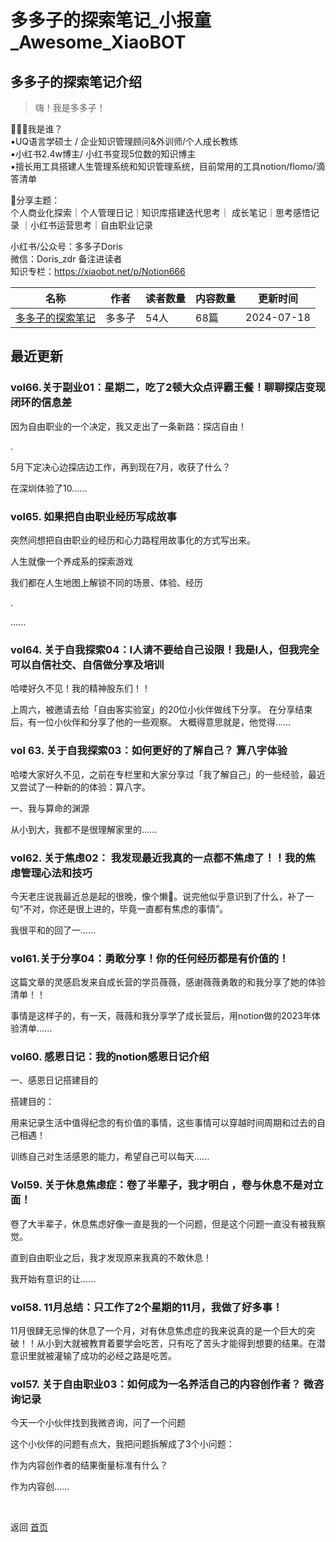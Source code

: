 # 多多子的探索笔记_小报童_Awesome_XiaoBOT

## 多多子的探索笔记介绍
> 嗨！我是多多子！    
    
🤹🏻‍♀️我是谁？    
▪︎UQ语言学硕士 / 企业知识管理顾问&amp;外训师/个人成长教练    
▪︎小红书2.4w博主/ 小红书变现5位数的知识博主    
▪︎擅长用工具搭建人生管理系统和知识管理系统，目前常用的工具notion/flomo/滴答清单    
    
🫶分享主题：    
个人商业化探索｜个人管理日记｜知识库搭建迭代思考｜ 成长笔记｜思考感悟记录 ｜小红书运营思考｜自由职业记录    
    
小红书/公众号：多多子Doris    
微信：Doris_zdr 备注进读者    
知识专栏：https://xiaobot.net/p/Notion666  
  


|名称|作者|读者数量|内容数量|更新时间|
|---|---|---|---|---|
|[多多子的探索笔记](https://xiaobot.net/p/Doris1996?refer=9c3f1c95-a052-465a-9902-f6d75080262a)|多多子|54人|68篇|2024-07-18|

## 最近更新
### vol66.关于副业01：星期二，吃了2顿大众点评霸王餐！聊聊探店变现闭环的信息差

因为自由职业的一个决定，我又走出了一条新路：探店自由！

.

5月下定决心边探店边工作，再到现在7月，收获了什么？

在深圳体验了10......

### vol65. 如果把自由职业经历写成故事

突然间想把自由职业的经历和心力路程用故事化的方式写出来。

人生就像一个养成系的探索游戏

我们都在人生地图上解锁不同的场景、体验、经历

.

......

### vol64. 关于自我探索04：I人请不要给自己设限！我是I人，但我完全可以自信社交、自信做分享及培训

哈喽好久不见！我的精神股东们！！

上周六，被邀请去给「自由客实验室」的20位小伙伴做线下分享。 在分享结束后，有一位小伙伴和分享了他的一些观察。 大概得意思就是，他觉得......

### vol 63. 关于自我探索03：如何更好的了解自己？ 算八字体验

哈喽大家好久不见，之前在专栏里和大家分享过「我了解自己」的一些经验，最近又尝试了一种新的的体验：算八字。

一、我与算命的渊源

从小到大，我都不是很理解家里的......

### vol62. 关于焦虑02： 我发现最近我真的一点都不焦虑了！！我的焦虑管理心法和技巧

今天老庄说我最近总是起的很晚，像个懒🐷。说完他似乎意识到了什么，补了一句“不对，你还是很上进的，毕竟一直都有焦虑的事情”。

我很平和的回了一......

### vol61.关于分享04：勇敢分享！你的任何经历都是有价值的！

这篇文章的灵感启发来自成长营的学员薇薇，感谢薇薇勇敢的和我分享了她的体验清单！！

事情是这样子的，有一天，薇薇和我分享学了成长营后，用notion做的2023年体验清单......

### vol60. 感恩日记：我的notion感恩日记介绍

一、感恩日记搭建目的

搭建目的：

用来记录生活中值得纪念的有价值的事情，这些事情可以穿越时间周期和过去的自己相遇！

训练自己对生活感恩的能力，希望自己可以每天......

### Vol59. 关于休息焦虑症：卷了半辈子，我才明白 ，卷与休息不是对立面！

卷了大半辈子，休息焦虑好像一直是我的一个问题，但是这个问题一直没有被我察觉。

直到自由职业之后，我才发现原来我真的不敢休息！

我开始有意识的让......

### vol58. 11月总结：只工作了2个星期的11月，我做了好多事！

11月很肆无忌惮的休息了一个月，对有休息焦虑症的我来说真的是一个巨大的突破！！从小到大就被教育着要学会吃苦，只有吃了苦头才能得到想要的结果。在潜意识里就被灌输了成功的必经之路是吃苦。

### vol57. 关于自由职业03：如何成为一名养活自己的内容创作者？ 微咨询记录

今天一个小伙伴找到我微咨询，问了一个问题

这个小伙伴的问题有点大，我把问题拆解成了3个小问题：

作为内容创作者的结果衡量标准有什么？

作为内容创......


<a href="https://github.com/Reno9527/awesome-xiaobot" style="color: white; text-decoration: none;">awesome-xiaobot</a>

返回 [首页](../README.md)
